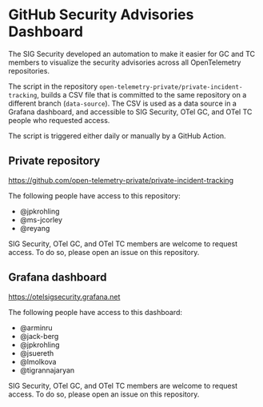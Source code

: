 # GitHub Security Advisories Dashboard

The SIG Security developed an automation to make it easier for GC and TC members
to visualize the security advisories across all OpenTelemetry repositories.

The script in the repository `open-telemetry-private/private-incident-tracking`,
builds a CSV file that is committed to the same repository on a different branch
(`data-source`). The CSV is used as a data source in a Grafana dashboard, and
accessible to SIG Security, OTel GC, and OTel TC people who requested access.

The script is triggered either daily or manually by a GitHub Action.

## Private repository

https://github.com/open-telemetry-private/private-incident-tracking

The following people have access to this repository:

* @jpkrohling
* @ms-jcorley
* @reyang

SIG Security, OTel GC, and OTel TC members are welcome to request access. To do
so, please open an issue on this repository.

## Grafana dashboard

https://otelsigsecurity.grafana.net

The following people have access to this dashboard:

* @arminru
* @jack-berg
* @jpkrohling
* @jsuereth
* @lmolkova
* @tigrannajaryan

SIG Security, OTel GC, and OTel TC members are welcome to request access. To do
so, please open an issue on this repository.
